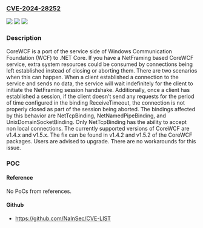 ### [CVE-2024-28252](https://cve.mitre.org/cgi-bin/cvename.cgi?name=CVE-2024-28252)
![](https://img.shields.io/static/v1?label=Product&message=CoreWCF&color=blue)
![](https://img.shields.io/static/v1?label=Version&message=%3D%20%3E%3D%201.5.0%2C%20%3C%201.5.2%20&color=brighgreen)
![](https://img.shields.io/static/v1?label=Vulnerability&message=CWE-404%3A%20Improper%20Resource%20Shutdown%20or%20Release&color=brighgreen)

### Description

CoreWCF is a port of the service side of Windows Communication Foundation (WCF) to .NET Core. If you have a NetFraming based CoreWCF service, extra system resources could be consumed by connections being left established instead of closing or aborting them. There are two scenarios when this can happen. When a client established a connection to the service and sends no data, the service will wait indefinitely for the client to initiate the NetFraming session handshake. Additionally, once a client has established a session, if the client doesn't send any requests for the period of time configured in the binding ReceiveTimeout, the connection is not properly closed as part of the session being aborted. The bindings affected by this behavior are NetTcpBinding, NetNamedPipeBinding, and UnixDomainSocketBinding. Only NetTcpBinding has the ability to accept non local connections. The currently supported versions of CoreWCF are v1.4.x and v1.5.x. The fix can be found in v1.4.2 and v1.5.2 of the CoreWCF packages. Users are advised to upgrade. There are no workarounds for this issue.

### POC

#### Reference
No PoCs from references.

#### Github
- https://github.com/NaInSec/CVE-LIST

